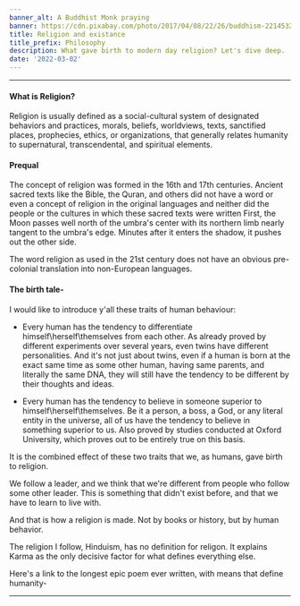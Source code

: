 ```yaml
---
banner_alt: A Buddhist Monk praying
banner: https://cdn.pixabay.com/photo/2017/04/08/22/26/buddhism-2214532_960_720.jpg
title: Religion and existance
title_prefix: Philosophy
description: What gave birth to modern day religion? Let's dive deep.
date: '2022-03-02'
---
```


--- 

#### What is Religion?

Religion is usually defined as a social-cultural system of designated behaviors and practices, morals, beliefs, worldviews, texts, sanctified places, prophecies, ethics, or organizations, that generally relates humanity to supernatural, transcendental, and spiritual elements.

#### Prequal
The concept of religion was formed in the 16th and 17th centuries. Ancient sacred texts like the Bible, the Quran, and others did not have a word or even a concept of religion in the original languages and neither did the people or the cultures in which these sacred texts were written
First, the Moon passes well north of the umbra's center with its northern limb nearly tangent to the umbra's edge. Minutes after it enters the shadow, it pushes out the other side.

The word religion as used in the 21st century does not have an obvious pre-colonial translation into non-European languages.

#### The birth tale-
I would like to introduce y'all these traits of human behaviour:
- Every human has the tendency to differentiate himself\herself\themselves from each other.
As already proved by different experiments over several years, even twins have different personalities. And it's not just about twins, even if a human is born at the exact same time as some other human, having same parents, and literally the same DNA, they will still have the tendency to be different by their thoughts and ideas.

- Every human has the tendency to believe in someone superior to himself\herself\themselves.
Be it a person, a boss, a God, or any literal entity in the universe, all of us have the tendency to believe in something superior to us. Also proved by studies conducted at Oxford University, which proves out to be entirely true on this basis.

It is the combined effect of these two traits that we, as humans, gave birth to religion.

We follow a leader, and we think that we're different from people who follow some other leader. This is something that didn't exist before, and that we have to learn to live with.

And that is how a religion is made. Not by books or history, but by human behavior.

The religion I follow, Hinduism, has no definition for religon. It explains Karma as the only decisive factor for what defines everything else.

Here's a link to the longest epic poem ever written, with means that define humanity-
<XButton href="https://erenow.net/common/the-mahabharata-a-modern-rendering-vol-1/" icon="feather:external-link" label="The original verses of Mahabharat"/>

---

